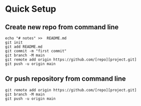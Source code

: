 # Quick Setup

## Create new repo from command line

	echo "# notes" >>  README.md
	git init
	git add README.md
	git commit -m "first commit"
	git branch -M main
	git remote add origin https://github.com/[repo][project.git]
	git push -u origin main

## Or push repository from command line

	git remote add origin https://github.com/[repo][project.git]
	git branch -M main
	git push -u origin main
